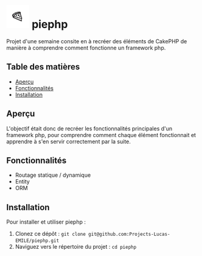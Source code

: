 # <img src="./webroot/assets/pie.png" style="width: 60px; height: 60px"> piephp

Projet d'une semaine consite en à recréer des éléments de CakePHP de manière à comprendre comment fonctionne un framework php.

## Table des matières

- [Aperçu](#aperçu)
- [Fonctionnalités](#fonctionnalités)
- [Installation](#installation)

## Aperçu

L'objectif était donc de recréer les fonctionnalités principales d'un framework php, pour comprendre comment chaque élément fonctionnait et apprendre à s'en servir correctement par la suite.

## Fonctionnalités

- Routage statique / dynamique
- Entity
- ORM

## Installation

Pour installer et utiliser piephp :

1. Clonez ce dépôt : `git clone git@github.com:Projects-Lucas-EMILE/piephp.git`
2. Naviguez vers le répertoire du projet : `cd piephp`
